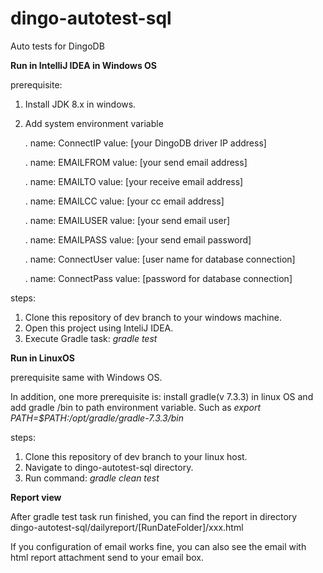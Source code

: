# dingo-autotest-sql
Auto tests for DingoDB

**Run in IntelliJ IDEA in Windows OS**

prerequisite:
1. Install JDK 8.x in windows.
2. Add system environment variable

    . name: ConnectIP    value: [your DingoDB driver IP address]

    . name: EMAILFROM    value: [your send email address]

    . name: EMAILTO      value: [your receive email address] 

    . name: EMAILCC      value: [your cc email address]

    . name: EMAILUSER    value: [your send email user]

    . name: EMAILPASS    value: [your send email password]

    . name: ConnectUser  value: [user name for database connection]
 
    . name: ConnectPass  value: [password for database connection]


steps:
1. Clone this repository of dev branch to your windows machine. 
2. Open this project using InteliJ IDEA.
3. Execute Gradle task:
    _gradle test_


**Run in LinuxOS**

prerequisite same with Windows OS.

In addition, one more prerequisite is: 
install gradle(v 7.3.3) in linux OS and add gradle /bin to path environment variable. Such as
_export PATH=$PATH:/opt/gradle/gradle-7.3.3/bin_

steps:
1. Clone this repository of dev branch to your linux host.
2. Navigate to dingo-autotest-sql directory.
3. Run command:
    _gradle clean test_

**Report view**

After gradle test task run finished, you can find the report in directory dingo-autotest-sql/dailyreport/[RunDateFolder]/xxx.html

If you configuration of email works fine, you can also see the email with html report attachment send to your email box.